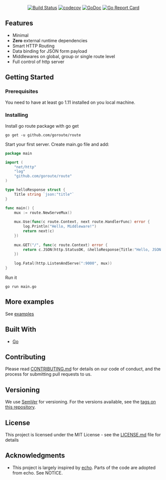 <div align="center">
    
[![Build Status](https://travis-ci.com/goroute/route.svg?branch=master)](https://travis-ci.com/goroute/route)
[![codecov](https://codecov.io/gh/goroute/route/branch/master/graph/badge.svg)](https://codecov.io/gh/goroute/route) 
[![GoDoc](https://godoc.org/github.com/goroute/route?status.svg)](http://godoc.org/github.com/goroute/route) 
[![Go Report Card](https://goreportcard.com/badge/github.com/goroute/route)](https://goreportcard.com/report/github.com/goroute/route)

</div>

## Features

* Minimal
* <b>Zero</b> external runtime dependencies
* Smart HTTP Routing
* Data binding for JSON form payload
* Middlewares on global, group or single route level
* Full control of http server

## Getting Started

### Prerequisites

You need to have at least go 1.11 installed on you local machine.

### Installing

Install go route package with go get

```
go get -u github.com/goroute/route
```

Start your first server. Create main.go file and add:
```go
package main

import (
    "net/http"
    "log"
    "github.com/goroute/route"
)

type helloResponse struct {
	Title string `json:"title"`
}

func main() {
	mux := route.NewServeMux()
	
	mux.Use(func(c route.Context, next route.HandlerFunc) error {
	    log.Println("Hello, Middleware!")
	    return next(c)
	})
	
	mux.GET("/", func(c route.Context) error {
	    return c.JSON(http.StatusOK, &helloResponse{Title:"Hello, JSON!"})
	})
	
	log.Fatal(http.ListenAndServe(":9000", mux))
}

```

Run it

```
go run main.go
```

## More examples

See [examples](https://github.com/goroute/route/tree/master/examples)

## Built With

* [Go](https://www.golang.org/)

## Contributing

Please read [CONTRIBUTING.md](https://github.com/goroute/route/CONTRIBUTING.md) for details on our code of conduct, and the process for submitting pull requests to us.

## Versioning

We use [SemVer](http://semver.org/) for versioning. For the versions available, see the [tags on this repository](https://github.com/goroute/route/tags). 

## License

This project is licensed under the MIT License - see the [LICENSE.md](LICENSE) file for details

## Acknowledgments

* This project is largely inspired by [echo](https://echo.labstack.com/). Parts of the code are adopted from echo. See NOTICE. 
